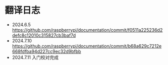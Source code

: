# 翻译日志

- 2024.6.5 <https://github.com/raspberrypi/documentation/commit/f0511a225236d2defc8c12010c315827cb3baf7d>
- 2024.7.10 <https://github.com/raspberrypi/documentation/commit/b68a629c7212e668fdfba94d227cc9ec32d9bfbb>
- 2024.7.11 入门校对完成
